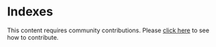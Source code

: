 # Indexes
This content requires community contributions. Please [click here](index.md) to see how to contribute.
